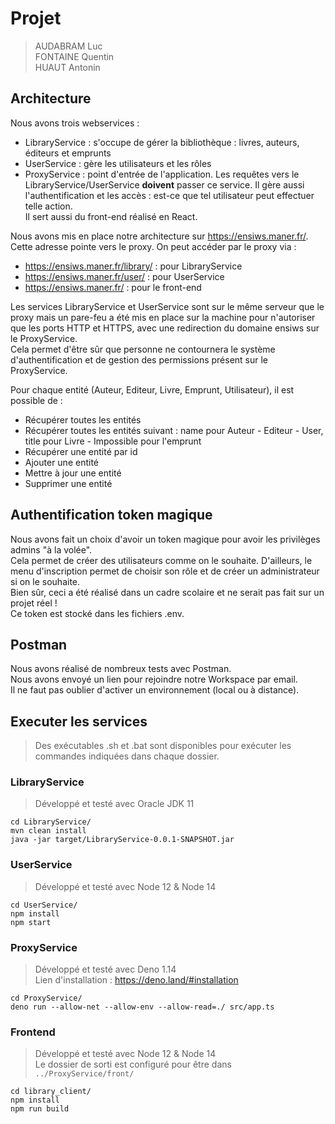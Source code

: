 # Projet

> AUDABRAM Luc  
> FONTAINE Quentin  
> HUAUT Antonin

## Architecture
Nous avons trois webservices :
- LibraryService : s'occupe de gérer la bibliothèque : livres, auteurs, éditeurs et emprunts
- UserService : gère les utilisateurs et les rôles
- ProxyService : point d'entrée de l'application. Les requêtes vers le LibraryService/UserService **doivent** passer ce service. Il gère aussi l'authentification et les accès : est-ce que tel utilisateur peut effectuer telle action.  
Il sert aussi du front-end réalisé en React.

Nous avons mis en place notre architecture sur https://ensiws.maner.fr/. Cette adresse pointe vers le proxy. On peut accéder par le proxy via :
- https://ensiws.maner.fr/library/ : pour LibraryService
- https://ensiws.maner.fr/user/ : pour UserService
- https://ensiws.maner.fr/ : pour le front-end

Les services LibraryService et UserService sont sur le même serveur que le proxy mais un pare-feu a été mis en place sur la machine pour n'autoriser que les ports HTTP et HTTPS, avec une redirection du domaine ensiws sur le ProxyService.  
Cela permet d'être sûr que personne ne contournera le système d'authentification et de gestion des permissions présent sur le ProxyService.  

Pour chaque entité (Auteur, Editeur, Livre, Emprunt, Utilisateur), il est possible de :
- Récupérer toutes les entités
- Récupérer toutes les entités suivant : name pour Auteur - Editeur - User, title pour Livre - Impossible pour l'emprunt
- Récupérer une entité par id
- Ajouter une entité
- Mettre à jour une entité
- Supprimer une entité

## Authentification token magique
Nous avons fait un choix d'avoir un token magique pour avoir les privilèges admins "à la volée".  
Cela permet de créer des utilisateurs comme on le souhaite. D'ailleurs, le menu d'inscription permet de choisir son rôle et de créer un administrateur si on le souhaite.  
Bien sûr, ceci a été réalisé dans un cadre scolaire et ne serait pas fait sur un projet réel !  
Ce token est stocké dans les fichiers .env.

## Postman
Nous avons réalisé de nombreux tests avec Postman.  
Nous avons envoyé un lien pour rejoindre notre Workspace par email.  
Il ne faut pas oublier d'activer un environnement (local ou à distance).

## Executer les services
> Des exécutables .sh et .bat sont disponibles pour exécuter les commandes indiquées dans chaque dossier.

### LibraryService
> Développé et testé avec Oracle JDK 11
```shell
cd LibraryService/
mvn clean install
java -jar target/LibraryService-0.0.1-SNAPSHOT.jar
```

### UserService
> Développé et testé avec Node 12 & Node 14
```shell
cd UserService/
npm install
npm start
```

### ProxyService
> Développé et testé avec Deno 1.14  
> Lien d'installation : https://deno.land/#installation
```shell
cd ProxyService/
deno run --allow-net --allow-env --allow-read=./ src/app.ts
```

### Frontend
> Développé et testé avec Node 12 & Node 14  
> Le dossier de sorti est configuré pour être dans `../ProxyService/front/`
```shell
cd library_client/
npm install
npm run build
```
